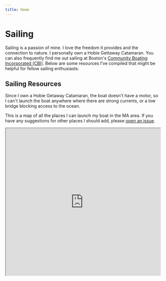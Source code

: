 ```yaml
---
title: Home
---
```


# Sailing

Sailing is a passion of mine. I love the freedom it provides and the connection to nature. I personally own a Hobie Gettaway Catamaran. You can also frequently find me out sailing at Boston's [Community Boating Incorporated (CBI)](https://www.community-boating.org/). Below are some resources I've compiled that might be helpful for fellow sailing enthusiasts:

## Sailing Resources

Since I own a Hobie Getaway Catamaran, the boat doesn't have a motor, so I can't launch the boat anywhere where there are strong currents, or a low bridge blocking access to the ocean.

This is a map of all the places I can launch my boat in the MA area. If you have any suggestions for other places I should add, please [open an issue](https://github.com/jlleitschuh/jlleitschuh.github.io/issues/new).

<iframe src="https://www.google.com/maps/d/u/0/embed?mid=1UqzzrvgIM4ScXAmYxFVp_JS3XHxpPO1P&ehbc=2E312F" width="100%" height="480"></iframe>

